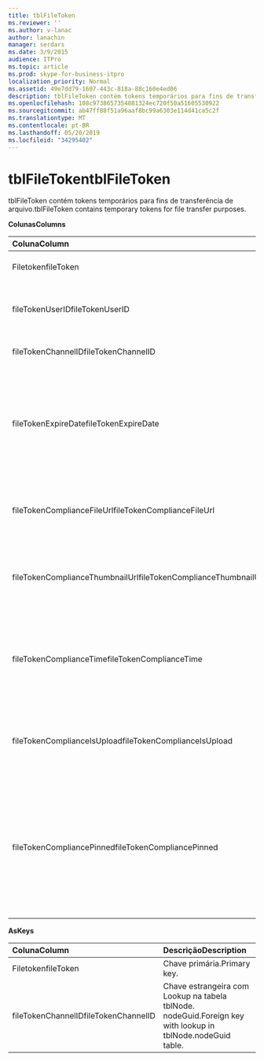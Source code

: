```yaml
---
title: tblFileToken
ms.reviewer: ''
ms.author: v-lanac
author: lanachin
manager: serdars
ms.date: 3/9/2015
audience: ITPro
ms.topic: article
ms.prod: skype-for-business-itpro
localization_priority: Normal
ms.assetid: 49e7dd79-1607-443c-818a-88c160e4ed06
description: tblFileToken contém tokens temporários para fins de transferência de arquivo.
ms.openlocfilehash: 108c9738657354881324ec720f50a51605530922
ms.sourcegitcommit: ab47ff88f51a96aaf8bc99a6303e114d41ca5c2f
ms.translationtype: MT
ms.contentlocale: pt-BR
ms.lasthandoff: 05/20/2019
ms.locfileid: "34295402"
---
```

# <a name="tblfiletoken"></a><span data-ttu-id="77de4-103">tblFileToken</span><span class="sxs-lookup"><span data-stu-id="77de4-103">tblFileToken</span></span>
 
<span data-ttu-id="77de4-104">tblFileToken contém tokens temporários para fins de transferência de arquivo.</span><span class="sxs-lookup"><span data-stu-id="77de4-104">tblFileToken contains temporary tokens for file transfer purposes.</span></span>
  
<span data-ttu-id="77de4-105">**Colunas**</span><span class="sxs-lookup"><span data-stu-id="77de4-105">**Columns**</span></span>

|<span data-ttu-id="77de4-106">**Coluna**</span><span class="sxs-lookup"><span data-stu-id="77de4-106">**Column**</span></span>|<span data-ttu-id="77de4-107">**Tipo**</span><span class="sxs-lookup"><span data-stu-id="77de4-107">**Type**</span></span>|<span data-ttu-id="77de4-108">**Descrição**</span><span class="sxs-lookup"><span data-stu-id="77de4-108">**Description**</span></span>|
|:-----|:-----|:-----|
|<span data-ttu-id="77de4-109">Filetoken</span><span class="sxs-lookup"><span data-stu-id="77de4-109">fileToken</span></span>  <br/> |<span data-ttu-id="77de4-110">nvarchar (50), NOT NULL</span><span class="sxs-lookup"><span data-stu-id="77de4-110">nvarchar (50), not null</span></span>  <br/> |<span data-ttu-id="77de4-111">Token exclusivo (a GUID).</span><span class="sxs-lookup"><span data-stu-id="77de4-111">Unique token (a GUID).</span></span>  <br/> |
|<span data-ttu-id="77de4-112">fileTokenUserID</span><span class="sxs-lookup"><span data-stu-id="77de4-112">fileTokenUserID</span></span>  <br/> |<span data-ttu-id="77de4-113">int, não nulo</span><span class="sxs-lookup"><span data-stu-id="77de4-113">int, not null</span></span>  <br/> |<span data-ttu-id="77de4-114">ID da entidade de segurança que está transferindo o arquivo.</span><span class="sxs-lookup"><span data-stu-id="77de4-114">ID of the principal that is transferring the file.</span></span>  <br/> |
|<span data-ttu-id="77de4-115">fileTokenChannelID</span><span class="sxs-lookup"><span data-stu-id="77de4-115">fileTokenChannelID</span></span>  <br/> |<span data-ttu-id="77de4-116">GUID, não nulo</span><span class="sxs-lookup"><span data-stu-id="77de4-116">GUID, not null</span></span>  <br/> |<span data-ttu-id="77de4-117">GUID do nó da sala de chat.</span><span class="sxs-lookup"><span data-stu-id="77de4-117">GUID of the chat room node.</span></span>  <br/> |
|<span data-ttu-id="77de4-118">fileTokenExpireDate</span><span class="sxs-lookup"><span data-stu-id="77de4-118">fileTokenExpireDate</span></span>  <br/> |<span data-ttu-id="77de4-119">DateTime, não nulo</span><span class="sxs-lookup"><span data-stu-id="77de4-119">datetime, not null</span></span>  <br/> |<span data-ttu-id="77de4-120">Tempo de expiração.</span><span class="sxs-lookup"><span data-stu-id="77de4-120">Expiration time.</span></span> <span data-ttu-id="77de4-121">(Os tokens expiram após 30 minutos, a menos que sejam fixados (consulte as descrições a seguir nesta coluna).</span><span class="sxs-lookup"><span data-stu-id="77de4-121">(Tokens expire after 30 minutes, unless pinned (see the following descriptions in this column).</span></span>  <br/> |
|<span data-ttu-id="77de4-122">fileTokenComplianceFileUrl</span><span class="sxs-lookup"><span data-stu-id="77de4-122">fileTokenComplianceFileUrl</span></span>  <br/> |<span data-ttu-id="77de4-123">nvarchar(256)</span><span class="sxs-lookup"><span data-stu-id="77de4-123">nvarchar(256)</span></span>  <br/> |<span data-ttu-id="77de4-124">URL do arquivo transferido (para uso do serviço de conformidade).</span><span class="sxs-lookup"><span data-stu-id="77de4-124">URL of the transferred file (for Compliance service use).</span></span>  <br/> |
|<span data-ttu-id="77de4-125">fileTokenComplianceThumbnailUrl</span><span class="sxs-lookup"><span data-stu-id="77de4-125">fileTokenComplianceThumbnailUrl</span></span>  <br/> |<span data-ttu-id="77de4-126">nvarchar(256)</span><span class="sxs-lookup"><span data-stu-id="77de4-126">nvarchar(256)</span></span>  <br/> |<span data-ttu-id="77de4-127">URL da miniatura do arquivo transferido (para uso do serviço de conformidade).</span><span class="sxs-lookup"><span data-stu-id="77de4-127">URL of the thumbnail for the transferred file (for Compliance service use).</span></span>  <br/> |
|<span data-ttu-id="77de4-128">fileTokenComplianceTime</span><span class="sxs-lookup"><span data-stu-id="77de4-128">fileTokenComplianceTime</span></span>  <br/> |<span data-ttu-id="77de4-129">datetime2</span><span class="sxs-lookup"><span data-stu-id="77de4-129">datetime2</span></span>  <br/> |<span data-ttu-id="77de4-130">Carimbo de data/hora para a operação de transferência de arquivo real (para uso do serviço de conformidade).</span><span class="sxs-lookup"><span data-stu-id="77de4-130">Timestamp for the actual file transfer operation (for Compliance service use).</span></span>  <br/> |
|<span data-ttu-id="77de4-131">fileTokenComplianceIsUpload</span><span class="sxs-lookup"><span data-stu-id="77de4-131">fileTokenComplianceIsUpload</span></span>  <br/> |<span data-ttu-id="77de4-132">bit</span><span class="sxs-lookup"><span data-stu-id="77de4-132">bit</span></span>  <br/> |<span data-ttu-id="77de4-133">Verdadeiro se for carregado; Falso se baixar (para uso do serviço de conformidade).</span><span class="sxs-lookup"><span data-stu-id="77de4-133">True if upload; False if download (for Compliance service use).</span></span>  <br/> |
|<span data-ttu-id="77de4-134">fileTokenCompliancePinned</span><span class="sxs-lookup"><span data-stu-id="77de4-134">fileTokenCompliancePinned</span></span>  <br/> |<span data-ttu-id="77de4-135">bit, e não nulo</span><span class="sxs-lookup"><span data-stu-id="77de4-135">bit, not null</span></span>  <br/> |<span data-ttu-id="77de4-136">Verdadeiro se o token estiver fixado.</span><span class="sxs-lookup"><span data-stu-id="77de4-136">True if token is pinned.</span></span> <span data-ttu-id="77de4-137">Ele é usado para manter o token na tabela até que o serviço de conformidade tenha a chance de recuperar os campos relevantes dele.</span><span class="sxs-lookup"><span data-stu-id="77de4-137">It's used to keep the token in the table until Compliance service has a chance to retrieve the relevant fields from it.</span></span>  <br/> |
   
<span data-ttu-id="77de4-138">**As**</span><span class="sxs-lookup"><span data-stu-id="77de4-138">**Keys**</span></span>

|<span data-ttu-id="77de4-139">**Coluna**</span><span class="sxs-lookup"><span data-stu-id="77de4-139">**Column**</span></span>|<span data-ttu-id="77de4-140">**Descrição**</span><span class="sxs-lookup"><span data-stu-id="77de4-140">**Description**</span></span>|
|:-----|:-----|
|<span data-ttu-id="77de4-141">Filetoken</span><span class="sxs-lookup"><span data-stu-id="77de4-141">fileToken</span></span>  <br/> |<span data-ttu-id="77de4-142">Chave primária.</span><span class="sxs-lookup"><span data-stu-id="77de4-142">Primary key.</span></span>  <br/> |
|<span data-ttu-id="77de4-143">fileTokenChannelID</span><span class="sxs-lookup"><span data-stu-id="77de4-143">fileTokenChannelID</span></span>  <br/> |<span data-ttu-id="77de4-144">Chave estrangeira com Lookup na tabela tblNode. nodeGuid.</span><span class="sxs-lookup"><span data-stu-id="77de4-144">Foreign key with lookup in tblNode.nodeGuid table.</span></span>  <br/> |
   


